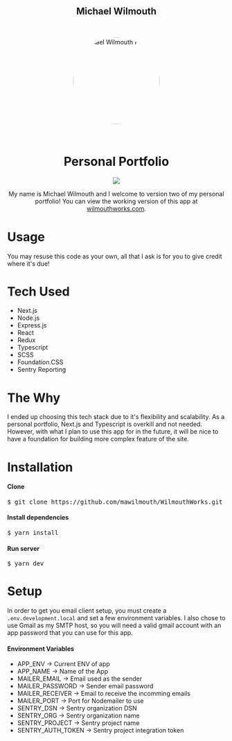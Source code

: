 <h2 align="center">Michael Wilmouth</h2>
<div align="center">
  <img src="https://user-images.githubusercontent.com/40346489/99926173-c30af780-2d0e-11eb-991a-71574fe31fb4.png" alt="Michael Wilmouth Portrate" style="width: 200px; border-radius: 100%; margin: 30px 0px;">
</div>
<div>
  <h1 align="center">Personal Portfolio</h1>
  <div align="center">
    <img src="https://img.shields.io/github/issues/mawilmouth/WilmouthWorks" />
  </div>
  <p align="center" style="margin-bottom: 40px;">My name is Michael Wilmouth and I welcome to version two of my personal portfolio! You can view the working version of this app at <a href="https://wilmouthworks.herokuapp.com/">wilmouthworks.com</a>.</p>

  <h1>Usage</h1>
  <p>You may resuse this code as your own, all that I ask is for you to give credit where it's due!</p>
  <h1>Tech Used</h1>
  <ul>
    <li>Next.js</li>
    <li>Node.js</li>
    <li>Express.js</li>
    <li>React</li>
    <li>Redux</li>
    <li>Typescript</li>
    <li>SCSS</li>
    <li>Foundation.CSS</li>
    <li>Sentry Reporting</li>
  </ul>

  <h1>The Why</h1>
  <p>I ended up choosing this tech stack due to it's flexibility and scalability. As a personal portfolio, Next.js and Typescript is overkill and not needed. However, with what I plan to use this app for in the future, it will be nice to have a foundation for building more complex feature of the site.</p>

  <h1>Installation</h1>
  <h4>Clone</h4>
  <pre>$ git clone https://github.com/mawilmouth/WilmouthWorks.git</pre>
  <h4>Install dependencies</h4>
  <pre>$ yarn install</pre>
  <h4>Run server</h4>
  <pre>$ yarn dev</pre>

  <h1>Setup</h1>
  <p>In order to get you email client setup, you must create a <code>.env.development.local</code> and set a few environment variables. I also chose to use Gmail as my SMTP host, so you will need a valid gmail account with an app password that you can use for this app.</p>
  <h4>Environment Variables</h4>
  <ul>
    <li>APP_ENV -> Current ENV of app</li>
    <li>APP_NAME -> Name of the App</li>
    <li>MAILER_EMAIL -> Email used as the sender</li>
    <li>MAILER_PASSWORD -> Sender email password</li>
    <li>MAILER_RECEIVER -> Email to receive the incomming emails</li>
    <li>MAILER_PORT -> Port for Nodemailer to use</li>
    <li>SENTRY_DSN -> Sentry organization DSN</li>
    <li>SENTRY_ORG -> Sentry organization name</li>
    <li>SENTRY_PROJECT -> Sentry project name</li>
    <li>SENTRY_AUTH_TOKEN -> Sentry project integration token</li>
  </ul>
</div>

